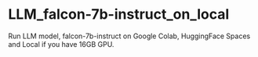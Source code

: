 # LLM_falcon-7b-instruct_on_local
Run LLM model, falcon-7b-instruct on Google Colab, HuggingFace Spaces and Local if you have 16GB GPU. 
